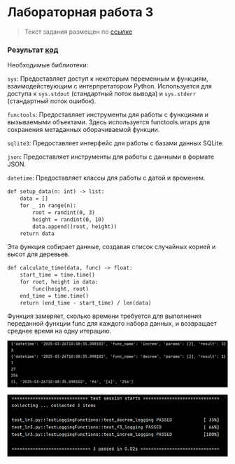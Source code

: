 # Лабораторная работа 3
>Текст задания размещен по [ссылке](https://gist.github.com/nzhukov/7a22f1c0a9c9d89954e01b014ec3e1b4)

### Результат [код](https://github.com/Stepanova-Anna/Programming-2/blob/main/LR3-4sem/lr3.py)

Необходимые библиотеки:

`sys`: Предоставляет доступ к некоторым переменным и функциям, взаимодействующим с интерпретатором Python. Используется для доступа к `sys.stdout` (стандартный поток вывода) и `sys.stderr` (стандартный поток ошибок).

`functools`: Предоставляет инструменты для работы с функциями и вызываемыми объектами. Здесь используется functools.wraps для сохранения метаданных оборачиваемой функции.

`sqlite3`: Предоставляет интерфейс для работы с базами данных SQLite.

`json`: Предоставляет инструменты для работы с данными в формате JSON.

`datetime`: Предоставляет классы для работы с датой и временем.

```
def setup_data(n: int) -> list:
    data = []
    for _ in range(n):
        root = randint(0, 3)
        height = randint(0, 10)
        data.append((root, height))
    return data
```
Эта функция собирает данные, создавая список случайных корней и высот для деревьев.
```
def calculate_time(data, func) -> float:
    start_time = time.time()
    for root, height in data:
        func(height, root)
    end_time = time.time()
    return (end_time - start_time) / len(data)
```
Функция замеряет, сколько времени требуется для выполнения переданной функции func для каждого набора данных, и возвращает среднее время на одну итерацию.


![Лабораторная работа 3. Задание 1](https://github.com/Stepanova-Anna/Programming-2/blob/main/LR3-4sem/lr3.png)


![Лабораторная работа 3. Задание 1](https://github.com/Stepanova-Anna/Programming-2/blob/main/LR3-4sem/test.png)

